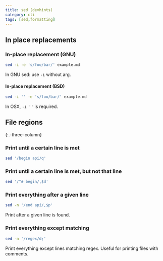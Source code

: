 ```yaml
---
title: sed (devhints)
category: cli
tags: [sed,formatting]
---
```


## In place replacements

### In-place replacement (GNU)

```sh
sed -i -e 's/foo/bar/' example.md
```

In GNU sed: use `-i` without arg.

#### In-place replacement (BSD)

```sh
sed -i '' -e 's/foo/bar/' example.md
```

 In OSX, `-i ''` is required.

## File regions
{:.-three-column}

### Print until a certain line is met

```sh
sed '/begin api/q'
```

### Print until a certain line is met, but not that line

```sh
sed '/^# begin/,$d'
```

### Print everything after a given line

```sh
sed -n '/end api/,$p'
```

Print after a given line is found.

### Print everything except matching

```sh
sed -n '/regex/d;'
```

Print everything except lines matching regex. Useful for printing files with comments.
